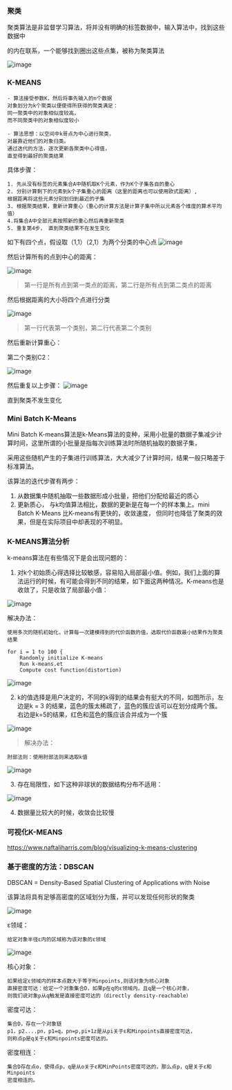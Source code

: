 ### 聚类
聚类算法是非监督学习算法，将并没有明确的标签数据中，输入算法中，找到这些数据中

的内在联系，一个能够找到圈出这些点集，被称为聚类算法

![image](https://github.com/jccjd/Coursera-Machine-Learning/blob/master/week-8/image/聚类1.PNG?raw=true)


### K-MEANS
    - 算法接受参数K，然后将事先输入的n个数据
    对象划分为k个聚类以便使得所获得的聚类满足：
    同一聚类中的对象相似度较高，
    而不同聚类中的对象相似度较小
    
    - 算法思想：以空间中k哥点为中心进行聚类，
    对最靠近他们的对象归类。
    通过迭代的方法，逐次更新各聚类中心得值，
    直至得到最好的聚类结果
    
具体步骤：

    1. 先从没有标签的元素集合A中随机取K个元素，作为K个子集各自的重心
    2. 分别计算剩下的元素到k个子集重心的距离（这里的距离也可以使用欧式距离）,
    根据距离将这些元素分别划归到最近的子集
    3. 根据聚类结果，重新计算重心（重心的计算方法是计算子集中所以元素各个维度的算术平均值）
    4.将集合A中全部元素按照新的重心然后再重新聚类
    5. 重复第4步， 直到聚类结果不在发生变化
    

如下有四个点，假设取（1,1）（2,1）为两个分类的中心点
![image](https://github.com/jccjd/Coursera-Machine-Learning/blob/master/week-8/image/聚类2.PNG?raw=true)

然后计算所有的点到中心的距离：

![image](https://github.com/jccjd/Coursera-Machine-Learning/blob/master/week-8/image/聚类3.PNG?raw=true)

> 第一行是所有点到第一类点的距离，第二行是所有点到第二类点的距离

然后根据距离的大小将四个点进行分类

![image](https://github.com/jccjd/Coursera-Machine-Learning/blob/master/week-8/image/聚类4.PNG?raw=true)

> 第一行代表第一个类别，第二行代表第二个类别


然后重新计算重心：

第二个类别C2：

![image](https://github.com/jccjd/Coursera-Machine-Learning/blob/master/week-8/image/聚类5.PNG?raw=true)

然后重复以上步骤：
![image](https://github.com/jccjd/Coursera-Machine-Learning/blob/master/week-8/image/聚类6.PNG?raw=true)

直到聚类不发生变化

### Mini Batch K-Means
Mini Batch K-means算法是k-Means算法的变种，采用小批量的数据子集减少计算时间，这里所谓的小批量是指每次训练算法时所随机抽取的数据子集，

采用这些随机产生的子集进行训练算法，大大减少了计算时间，结果一般只略差于标准算法。

该算法的迭代步骤有两步：

1. 从数据集中随机抽取一些数据形成小批量，把他们分配给最近的质心
2. 更新质心， 与k均值算法相比，数据的更新是在每一个的样本集上。mini Batch K-Means 比K-means有更快的，收敛速度，
但同时也降低了聚类的效果，但是在实际项目中却表现的不明显。


### K-MEANS算法分析
k-means算法在有些情况下是会出现问题的：

1. 对k个初始质心得选择比较敏感，容易陷入局部最小值。例如，我们上面的算法运行的时候，有可能会得到不同的结果，如下面这两种情况。K-means也是收敛了，只是收敛了局部最小值：

![image](https://github.com/jccjd/Coursera-Machine-Learning/blob/master/week-8/image/kmeans1.PNG?raw=true)

解决办法：

    使用多次的随机初始化，计算每一次建模得到的代价函数的值，选取代价函数最小结果作为聚类结果

    for i = 1 to 100 {
        Randomly initialize K-means
        Run k-means.et
        Compute cost function(distortion)  

![image](https://github.com/jccjd/Coursera-Machine-Learning/blob/master/week-8/image/kmeans4.PNG?raw=true)

2. k的值选择是用户决定的，不同的k得到的结果会有挺大的不同，如图所示，左边是k = 3 的结果，蓝色的簇太稀疏了，蓝色的簇应该可以在划分成两个簇。右边是k=5的结果，红色和蓝色的簇应该合并成为一个簇

![image](https://github.com/jccjd/Coursera-Machine-Learning/blob/master/week-8/image/kmeans2.PNG?raw=true)


> 解决办法：

    肘部法则：使用肘部法则来选取k值

![image](https://github.com/jccjd/Coursera-Machine-Learning/blob/master/week-8/image/肘部法则1.PNG?raw=true)
    

3. 存在局限性，如下这种非球状的数据结构分布不适用：

![image](https://github.com/jccjd/Coursera-Machine-Learning/blob/master/week-8/image/kmeans3.PNG?raw=true)

4. 数据量比较大的时候，收敛会比较慢

### 可视化K-MEANS

https://www.naftaliharris.com/blog/visualizing-k-means-clustering

### 基于密度的方法：DBSCAN
DBSCAN = Density-Based Spatial Clustering of Applications with Noise

该算法将具有足够高密度的区域划分为簇，并可以发现任何形状的聚类

![image](https://github.com/jccjd/Coursera-Machine-Learning/blob/master/week-8/image/DBSCAN1.PNG?raw=true)

ε领域：

    给定对象半径ε内的区域称为该对象的ε领域

![image](https://github.com/jccjd/Coursera-Machine-Learning/blob/master/week-8/image/DBSCAN2.PNG?raw=true)

核心对象：
    
    如果给定ε领域内的样本点数大于等于Minpoints,则该对象为核心对象
    直接密度可达：给定一个对象集合D，如果p在q的ε领域内，且q是一个核心对象，
    则我们说对象p从q触发是直接密度可达的（directly density-reachable）
密度可达：
    
    集合D，存在一个对象链
    p1，p2....pn，p1=q，pn=p,pi+1z是从pi关于ε和Minpoints直接密度可达，
    则称点p是q关于ε和Minpoints密度可达的。
密度相连：

    集合D存在点o，使得点p，q是从o关于ε和MinPoints密度可达的，那么点p，q是关于ε和Minpoints
    密度相连的。


